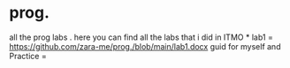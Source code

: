 # prog.
all the prog labs .
here you can find all the labs that i did in ITMO *
lab1 = https://github.com/zara-me/prog./blob/main/lab1.docx
guid for myself and Practice = 
